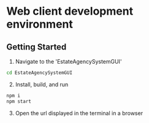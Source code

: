 # Web client development environment

## Getting Started
1. Navigate to the 'EstateAgencySystemGUI'
```bash
cd EstateAgencySystemGUI
```
2. Install, build, and run
```bash
npm i
npm start
```
3. Open the url displayed in the terminal in a browser